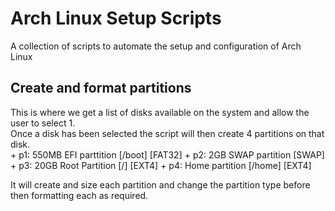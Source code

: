 # Arch Linux Setup Scripts
  A collection of scripts to automate the setup and configuration of Arch Linux

## Create and format partitions
  This is where we get a list of disks available on the system and allow the user to select 1.  
  Once a disk has been selected the script will then create 4 partitions on that disk.  
    + p1: 550MB EFI parttition [/boot] [FAT32]
    + p2: 2GB SWAP partition [SWAP] 
    + p3: 20GB Root Partition [/] [EXT4]
    + p4: Home partition [/home] [EXT4]

  It will create and size each partition and change the partition type before then formatting each as required.
  

